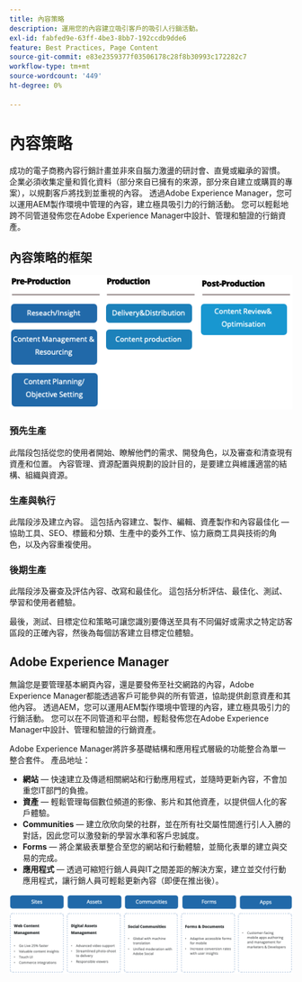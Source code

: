 ```yaml
---
title: 內容策略
description: 運用您的內容建立吸引客戶的吸引人行銷活動。
exl-id: fabfed9e-63ff-4be3-8bb7-192ccdb9dde6
feature: Best Practices, Page Content
source-git-commit: e83e2359377f03506178c28f8b30993c172282c7
workflow-type: tm+mt
source-wordcount: '449'
ht-degree: 0%

---
```


# 內容策略

成功的電子商務內容行銷計畫並非來自腦力激盪的研討會、直覺或繼承的習慣。 企業必須收集定量和質化資料（部分來自已擁有的來源，部分來自建立或購買的專案），以規劃客戶將找到並重視的內容。 透過Adobe Experience Manager，您可以運用AEM製作環境中管理的內容，建立極具吸引力的行銷活動。 您可以輕鬆地跨不同管道發佈您在Adobe Experience Manager中設計、管理和驗證的行銷資產。

## 內容策略的框架

![內容策略架構圖](../../assets/playbooks/content-strategy-framework.png)

### 預先生產

此階段包括從您的使用者開始、瞭解他們的需求、開發角色，以及審查和清查現有資產和位置。 內容管理、資源配置與規劃的設計目的，是要建立與維護適當的結構、組織與資源。

### 生產與執行

此階段涉及建立內容。 這包括內容建立、製作、編輯、資產製作和內容最佳化 — 協助工具、SEO、標籤和分類、生產中的委外工作、協力廠商工具與技術的角色，以及內容重複使用。

### 後期生產

此階段涉及審查及評估內容、改寫和最佳化。 這包括分析評估、最佳化、測試、學習和使用者體驗。

最後，測試、目標定位和策略可讓您識別要傳送至具有不同偏好或需求之特定訪客區段的正確內容，然後為每個訪客建立目標定位體驗。

## Adobe Experience Manager

無論您是要管理基本網頁內容，還是要發佈至社交網路的內容，Adobe Experience Manager都能透過客戶可能參與的所有管道，協助提供創意資產和其他內容。 透過AEM，您可以運用AEM製作環境中管理的內容，建立極具吸引力的行銷活動。 您可以在不同管道和平台間，輕鬆發佈您在Adobe Experience Manager中設計、管理和驗證的行銷資產。

Adobe Experience Manager將許多基礎結構和應用程式層級的功能整合為單一整合套件。 產品地址：

- **網站** — 快速建立及傳遞相關網站和行動應用程式，並隨時更新內容，不會加重您IT部門的負擔。
- **資產** — 輕鬆管理每個數位頻道的影像、影片和其他資產，以提供個人化的客戶體驗。
- **Communities** — 建立欣欣向榮的社群，並在所有社交屬性間進行引人入勝的對話，因此您可以激發新的學習水準和客戶忠誠度。
- **Forms** — 將企業級表單整合至您的網站和行動體驗，並簡化表單的建立與交易的完成。
- **應用程式** — 透過可縮短行銷人員與IT之間差距的解決方案，建立並交付行動應用程式，讓行銷人員可輕鬆更新內容（即便在推出後）。

![內容策略架構圖](../../assets/playbooks/content-strategy-framework2.png)
